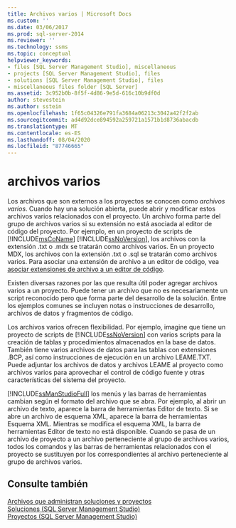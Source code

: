 ```yaml
---
title: Archivos varios | Microsoft Docs
ms.custom: ''
ms.date: 03/06/2017
ms.prod: sql-server-2014
ms.reviewer: ''
ms.technology: ssms
ms.topic: conceptual
helpviewer_keywords:
- files [SQL Server Management Studio], miscellaneous
- projects [SQL Server Management Studio], files
- solutions [SQL Server Management Studio], files
- miscellaneous files folder [SQL Server]
ms.assetid: 3c952b0b-8f5f-4d86-9e5d-616c10b9df0d
author: stevestein
ms.author: sstein
ms.openlocfilehash: 1f65c04326e791fa3684a06213c3042a42f2f2ab
ms.sourcegitcommit: ad4d92dce894592a259721a1571b1d8736abacdb
ms.translationtype: MT
ms.contentlocale: es-ES
ms.lasthandoff: 08/04/2020
ms.locfileid: "87746665"
---
```

# <a name="miscellaneous-files"></a>archivos varios
  Los archivos que son externos a los proyectos se conocen como *archivos varios*. Cuando hay una solución abierta, puede abrir y modificar estos archivos varios relacionados con el proyecto. Un archivo forma parte del grupo de archivos varios si su extensión no está asociada al editor de código del proyecto. Por ejemplo, en un proyecto de scripts de [!INCLUDE[msCoName](../../includes/msconame-md.md)] [!INCLUDE[ssNoVersion](../../includes/ssnoversion-md.md)], los archivos con la extensión .txt o .mdx se tratarán como archivos varios. En un proyecto MDX, los archivos con la extensión .txt o .sql se tratarán como archivos varios. Para asociar una extensión de archivo a un editor de código, vea [asociar extensiones de archivo a un editor de código](../../relational-databases/scripting/associate-file-extensions-to-a-code-editor.md).  
  
 Existen diversas razones por las que resulta útil poder agregar archivos varios a un proyecto. Puede tener un archivo que no es necesariamente un script reconocido pero que forma parte del desarrollo de la solución. Entre los ejemplos comunes se incluyen notas o instrucciones de desarrollo, archivos de datos y fragmentos de código.  
  
 Los archivos varios ofrecen flexibilidad. Por ejemplo, imagine que tiene un proyecto de scripts de [!INCLUDE[ssNoVersion](../../includes/ssnoversion-md.md)] con varios scripts para la creación de tablas y procedimientos almacenados en la base de datos. También tiene varios archivos de datos para las tablas con extensiones .BCP, así como instrucciones de ejecución en un archivo LEAME.TXT. Puede adjuntar los archivos de datos y archivos LEAME al proyecto como archivos varios para aprovechar el control de código fuente y otras características del sistema del proyecto.  
  
 [!INCLUDE[ssManStudioFull](../../includes/ssmanstudiofull-md.md)] los menús y las barras de herramientas cambian según el formato del archivo que se abra. Por ejemplo, al abrir un archivo de texto, aparece la barra de herramientas Editor de texto. Si se abre un archivo de esquema XML, aparece la barra de herramientas Esquema XML. Mientras se modifica el esquema XML, la barra de herramientas Editor de texto no está disponible. Cuando se pasa de un archivo de proyecto a un archivo perteneciente al grupo de archivos varios, todos los comandos y las barras de herramientas relacionados con el proyecto se sustituyen por los correspondientes al archivo perteneciente al grupo de archivos varios.  
  
## <a name="see-also"></a>Consulte también  
 [Archivos que administran soluciones y proyectos](files-that-manage-solutions-and-projects.md)   
 [Soluciones &#40;SQL Server Management Studio&#41;](solutions-sql-server-management-studio.md)   
 [Proyectos &#40;SQL Server Management Studio&#41;](projects-sql-server-management-studio.md)  
  
  
